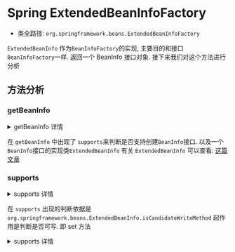 # Spring ExtendedBeanInfoFactory
- 类全路径: `org.springframework.beans.ExtendedBeanInfoFactory`

`ExtendedBeanInfo` 作为`BeanInfoFactory`的实现, 主要目的和接口`BeanInfoFactory`一样. 返回一个 BeanInfo 接口对象. 
    接下来我们对这个方法进行分析
    
    
    
## 方法分析

### getBeanInfo



<details>
<summary>getBeanInfo 详情</summary>

    
```java
	@Override
	@Nullable
	public BeanInfo getBeanInfo(Class<?> beanClass) throws IntrospectionException {
		return (supports(beanClass) ? new ExtendedBeanInfo(Introspector.getBeanInfo(beanClass)) : null);
	}
```

</details>

在 `getBeanInfo` 中出现了 `supports`来判断是否支持创建`BeanInfo`接口. 以及一个 `BeanInfo`接口的实现类`ExtendedBeanInfo`
    有关 `ExtendedBeanInfo` 可以查看: [这篇文章](Spring-ExtendedBeanInfo.md)
    
    


### supports

<details>
<summary>supports 详情</summary>

    

```java
	private boolean supports(Class<?> beanClass) {
		for (Method method : beanClass.getMethods()) {
			if (ExtendedBeanInfo.isCandidateWriteMethod(method)) {
				return true;
			}
		}
		return false;
	}

```

</details>


在 `supports` 出现的判断依据是 `org.springframework.beans.ExtendedBeanInfo.isCandidateWriteMethod`
    起作用是判断是否可写. 即 set 方法
    

<details>
<summary>supports 详情</summary>

```java
public static boolean isCandidateWriteMethod(Method method) {
		String methodName = method.getName();
		int nParams = method.getParameterCount();
		return (methodName.length() > 3 && methodName.startsWith("set") && Modifier.isPublic(method.getModifiers()) &&
				(!void.class.isAssignableFrom(method.getReturnType()) || Modifier.isStatic(method.getModifiers())) &&
				(nParams == 1 || (nParams == 2 && int.class == method.getParameterTypes()[0])));
	}
```


</details>

